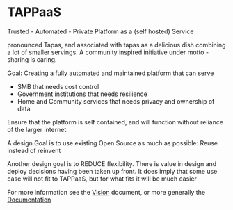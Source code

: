 # TAPPaaS

Trusted - Automated - Private Platform as a (self hosted) Service

pronounced Tapas, and associated with tapas as a delicious dish combining a lot of smaller servings. A community inspired initiative under motto - sharing is caring. 

Goal:
Creating a fully automated and maintained platform that can serve
- SMB that needs cost control
- Government institutions that needs resilience
- Home and Community services that needs privacy and ownership of data
 
Ensure that the platform is self contained, and will function without reliance of the larger internet.

A design Goal is to use existing Open Source as much as possible: Reuse instead of reinvent

Another design goal is to REDUCE flexibility. There is value in design and deploy decisions having been taken up front. It does imply that some use case will not fit to TAPPaaS, but for what fits it will be much easier

For more information see the [Vision](Documentation/Vision.md) document, or more generally the [Documentation](Documentation/README.md)
